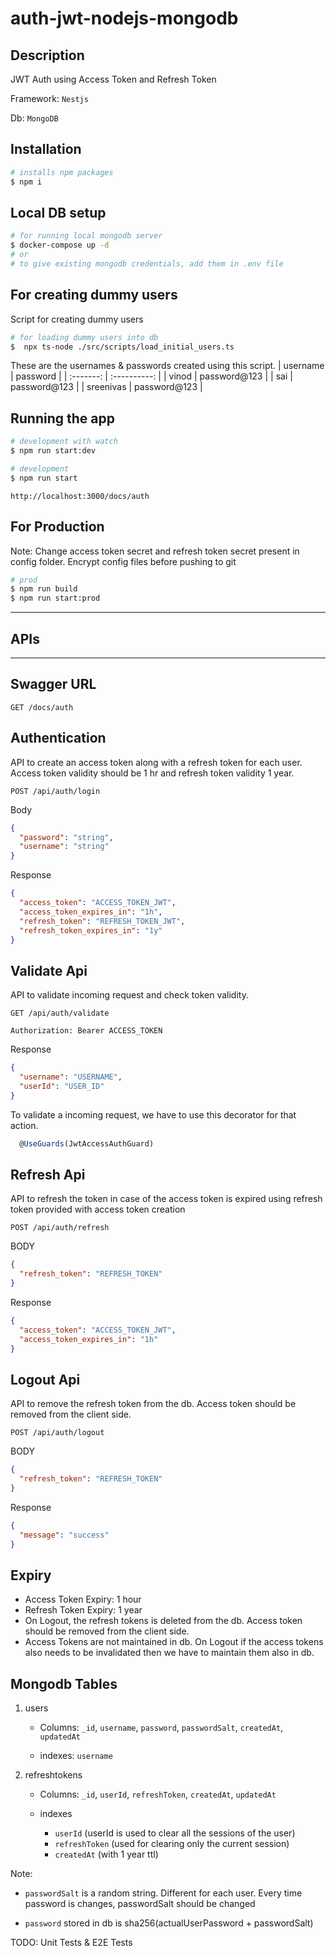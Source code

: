 # auth-jwt-nodejs-mongodb

## Description

JWT Auth using Access Token and Refresh Token

Framework: `Nestjs`

Db: `MongoDB`

## Installation

```bash
# installs npm packages
$ npm i
```

## Local DB setup

```bash
# for running local mongodb server
$ docker-compose up -d
# or
# to give existing mongodb credentials, add them in .env file
```

## For creating dummy users

Script for creating dummy users

```bash
# for loading dummy users into db
$  npx ts-node ./src/scripts/load_initial_users.ts
```

These are the usernames & passwords created using this script.
| username | password |
| :-------: | :----------: |
| vinod | password@123 |
| sai | password@123 |
| sreenivas | password@123 |

## Running the app

```bash
# development with watch
$ npm run start:dev
```

```bash
# development
$ npm run start
```

```http
http://localhost:3000/docs/auth
```

## For Production

Note: Change access token secret and refresh token secret present in config folder. Encrypt config files before pushing to git

```bash
# prod
$ npm run build
$ npm run start:prod
```

---

## APIs

---

## Swagger URL

```http
GET /docs/auth
```

## Authentication

API to create an access token along with a refresh token for each user. Access token validity should be 1 hr and refresh token validity 1 year.

```http
POST /api/auth/login
```

Body

```json
{
  "password": "string",
  "username": "string"
}
```

Response

```json
{
  "access_token": "ACCESS_TOKEN_JWT",
  "access_token_expires_in": "1h",
  "refresh_token": "REFRESH_TOKEN_JWT",
  "refresh_token_expires_in": "1y"
}
```

## Validate Api

API to validate incoming request and check token validity.

```http
GET /api/auth/validate
```

```header
Authorization: Bearer ACCESS_TOKEN
```

Response

```json
{
  "username": "USERNAME",
  "userId": "USER_ID"
}
```

To validate a incoming request, we have to use this decorator for that action.

```js
  @UseGuards(JwtAccessAuthGuard)
```

## Refresh Api

API to refresh the token in case of the access token is expired using refresh token provided with access token creation

```http
POST /api/auth/refresh
```

BODY

```json
{
  "refresh_token": "REFRESH_TOKEN"
}
```

Response

```json
{
  "access_token": "ACCESS_TOKEN_JWT",
  "access_token_expires_in": "1h"
}
```

## Logout Api

API to remove the refresh token from the db. Access token should be removed from the client side.

```http
POST /api/auth/logout
```

BODY

```json
{
  "refresh_token": "REFRESH_TOKEN"
}
```

Response

```json
{
  "message": "success"
}
```

## Expiry

- Access Token Expiry: 1 hour
- Refresh Token Expiry: 1 year
- On Logout, the refresh tokens is deleted from the db. Access token should be removed from the client side.
- Access Tokens are not maintained in db. On Logout if the access tokens also needs to be invalidated then we have to maintain them also in db.

## Mongodb Tables

1. users

   - Columns: `_id`, `username`, `password`, `passwordSalt`, `createdAt`, `updatedAt`

   - indexes: `username`

2. refreshtokens

   - Columns: `_id`, `userId`, `refreshToken`, `createdAt`, `updatedAt`

   - indexes
     - `userId` (userId is used to clear all the sessions of the user)
     - `refreshToken` (used for clearing only the current session)
     - `createdAt` (with 1 year ttl)

Note:

- `passwordSalt` is a random string. Different for each user. Every time password is changes, passwordSalt should be changed

- `password` stored in db is sha256(actualUserPassword + passwordSalt)

TODO: Unit Tests & E2E Tests
